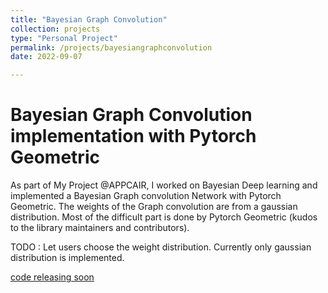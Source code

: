 ```yaml
---
title: "Bayesian Graph Convolution"
collection: projects
type: "Personal Project"
permalink: /projects/bayesiangraphconvolution
date: 2022-09-07

---
```


# Bayesian Graph Convolution implementation with Pytorch Geometric

As part of My Project @APPCAIR, I worked on Bayesian Deep learning and implemented a Bayesian Graph convolution Network with Pytorch Geometric. The weights of the Graph convolution are from a gaussian distribution. Most of the difficult part is done by Pytorch Geometric (kudos to the library maintainers and contributors). 

TODO : Let users choose the weight distribution. Currently only gaussian distribution is implemented.

[code releasing soon](https://github.com)
